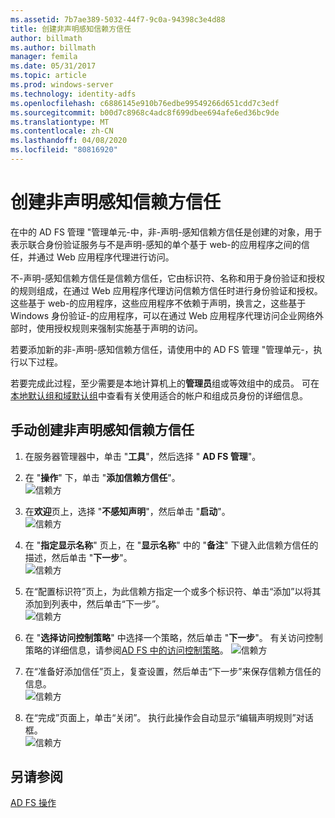 ```yaml
---
ms.assetid: 7b7ae389-5032-44f7-9c0a-94398c3e4d88
title: 创建非声明感知信赖方信任
author: billmath
ms.author: billmath
manager: femila
ms.date: 05/31/2017
ms.topic: article
ms.prod: windows-server
ms.technology: identity-adfs
ms.openlocfilehash: c6886145e910b76edbe99549266d651cdd7c3edf
ms.sourcegitcommit: b00d7c8968c4adc8f699dbee694afe6ed36bc9de
ms.translationtype: MT
ms.contentlocale: zh-CN
ms.lasthandoff: 04/08/2020
ms.locfileid: "80816920"
---
```

# <a name="create-a-non-claims-aware-relying-party-trust"></a>创建非声明感知信赖方信任


在中的 AD FS 管理 "管理单元\-中，非\-声明\-感知信赖方信任是创建的对象，用于表示联合身份验证服务与不是声明\-感知的单个基于 web\-的应用程序之间的信任，并通过 Web 应用程序代理进行访问。  
  
不\-声明\-感知信赖方信任是信赖方信任，它由标识符、名称和用于身份验证和授权的规则组成，在通过 Web 应用程序代理访问信赖方信任时进行身份验证和授权。 这些基于 web\-的应用程序，这些应用程序不依赖于声明，换言之，这些基于 Windows 身份验证\-的应用程序，可以在通过 Web 应用程序代理访问企业网络外部时，使用授权规则来强制实施基于声明的访问。  
  
若要添加新的非\-声明\-感知信赖方信任，请使用中的 AD FS 管理 "管理单元\-，执行以下过程。  
  
若要完成此过程，至少需要是本地计算机上的**管理员**组或等效组中的成员。  可在[本地默认组和域默认组](https://go.microsoft.com/fwlink/?LinkId=83477)中查看有关使用适合的帐户和组成员身份的详细信息。   
  
## <a name="to-create-a-non-claims-aware-relying-party-trust-manually"></a>手动创建非声明感知信赖方信任 
1. 在服务器管理器中，单击 "**工具**"，然后选择 " **AD FS 管理**"。  
  
2.  在 "**操作**" 下，单击 "**添加信赖方信任**"。  
![信赖方](media/Create-a-Relying-Party-Trust/addtrust1.PNG)   

3.  在**欢迎**页上，选择 "**不感知声明**"，然后单击 "**启动**"。  
![信赖方](media/Create-a-Non-Claims-Aware-Relying-Party-Trust/addnon1.PNG) 
  
4.  在 "**指定显示名称**" 页上，在 "**显示名称**" 中的 "**备注**" 下键入此信赖方信任的描述，然后单击 "**下一步**"。  
![信赖方](media/Create-a-Non-Claims-Aware-Relying-Party-Trust/addnon2.PNG)

5. 在“配置标识符”页上，为此信赖方指定一个或多个标识符、单击“添加”以将其添加到列表中，然后单击“下一步”。  
![信赖方](media/Create-a-Non-Claims-Aware-Relying-Party-Trust/addnon3.PNG)

6.  在 "**选择访问控制策略**" 中选择一个策略，然后单击 "**下一步**"。  有关访问控制策略的详细信息，请参阅[AD FS 中的访问控制策略](Access-Control-Policies-in-AD-FS.md)。 
![信赖方](media/Create-a-Non-Claims-Aware-Relying-Party-Trust/addnon4.PNG)

7. 在“准备好添加信任”页上，复查设置，然后单击“下一步”来保存信赖方信任的信息。  
   ![信赖方](media/Create-a-Non-Claims-Aware-Relying-Party-Trust/addnon5.PNG) 

8. 在“完成”页面上，单击“关闭”。 执行此操作会自动显示“编辑声明规则”对话框。  
![信赖方](media/Create-a-Non-Claims-Aware-Relying-Party-Trust/addnon6.PNG)  
  
## <a name="see-also"></a>另请参阅  
[AD FS 操作](../../ad-fs/AD-FS-2016-Operations.md) 
